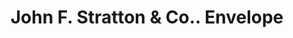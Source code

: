 ---
doi: 10.7916/D83N3FHR
date_other: '1874'
date_other_textual: '1874'
form: printed ephemera
genre:
- Envelopes
name:
- John F. Stratton & Co.
object_in_context_url: https://biggert.cul.columbia.edu/items/view/ave_biggert_01032
subject_hierarchical_geographic:
- New York, New York, United States
subject_name:
- John F. Stratton & Co.
title: John F. Stratton & Co.. Envelope
sort_title: John F. Stratton & Co.. Envelope
call_number: ave_biggert_01032
coordinates:
- 40.71277777777778,-74.00583333333333
pid: ave_biggert_01032
identifiers: ave_biggert_01032
thumbnail: https://derivativo-3.library.columbia.edu/iiif/2/ldpd:344303/full/!256,256/0/native.jpg
permalink: /biggert/ave_biggert_01032/
layout: iiif-image-page
---